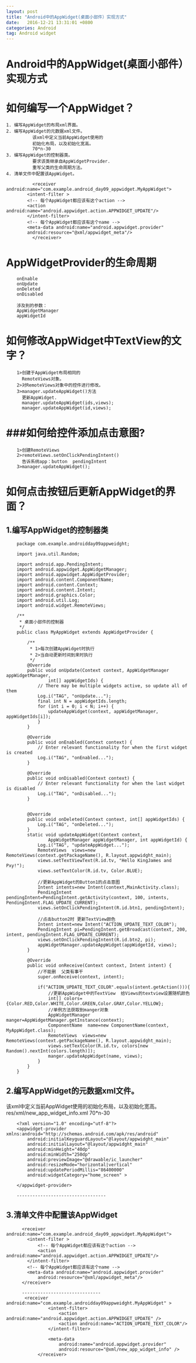 ```yaml
---
layout: post
title: "Android中的AppWidget(桌面小部件）实现方式"
date:   2016-12-21 13:31:01 +0800
categories: Android
tag: Android widget
---		
```


Android中的AppWidget(桌面小部件）实现方式
==========================================
		
如何编写一个AppWidget？
==========================================
	1. 编写AppWidget的布局xml界面。
	2. 编写AppWidget的元数据xml文件。
	 		  该xml中定义当前AppWidget使用的
	 		  初始化布局，以及初始化宽高。
			  70*n-30
	3. 编写AppWidget的控制器类。
	 		  要求该类继承自AppWidgetProvider.
	 		  重写父类的生命周期方法。
	4. 清单文件中配置该AppWidget。

			  <receiver android:name="com.example.android_day09_appwidget.MyAppWidget">
			<intent-filter >
			<!-- 每个AppWidget都应该有这个action -->
			<action android:name="android.appwidget.action.APPWIDGET_UPDATE"/>
			</intent-filter>
			<!-- 每个AppWidget都应该有这个name -->
			<meta-data android:name="android.appwidget.provider"
			android:resource="@xml/appwidget_meta"/>
			  </receiver>
		
AppWidgetProvider的生命周期
==========================================
		onEnable
		onUpdate
		onDeleted
		onDisabled
		
		涉及到的参数：
		AppWidgetManager
		appWidgetId
		
如何修改AppWidget中TextView的文字？
==========================================
		1>创建于AppWidget布局相同的
		  RemoteViews对象。
		2>对RemoteViews对象中的控件进行修改。
		3>manager.updateAppWidget()方法
		  更新AppWidget.
		  manager.updateAppWidget(ids,views);
		  manager.updateAppWidget(id,views);
		  
###如何给控件添加点击意图?
==========================================
		1>创建RemoteViews
		2>remoteViews.setOnClickPendingIntent()
		  告诉系统app：button  pendingIntent
		3>manager.updateAppWidget();
		
如何点击按钮后更新AppWidget的界面？
==========================================
		
1.编写AppWidget的控制器类
---------------------------------------------------------
		package com.example.androidday09appweidght;
		
		import java.util.Random;
		
		import android.app.PendingIntent;
		import android.appwidget.AppWidgetManager;
		import android.appwidget.AppWidgetProvider;
		import android.content.ComponentName;
		import android.content.Context;
		import android.content.Intent;
		import android.graphics.Color;
		import android.util.Log;
		import android.widget.RemoteViews;
		
		/**
		 * 桌面小部件的控制器
		 */
		public class MyAppWidget extends AppWidgetProvider {
		
			/**
			 * 1>每次创建AppWidget时执行
			 * 2>当自动更新时间到来时执行
			 */
			@Override
			public void onUpdate(Context context, AppWidgetManager appWidgetManager,
					int[] appWidgetIds) {
				// There may be multiple widgets active, so update all of them
				Log.i("TAG", "onUpdate...");
				final int N = appWidgetIds.length;
				for (int i = 0; i < N; i++) {
					updateAppWidget(context, appWidgetManager, appWidgetIds[i]);
				}
			}
		
			@Override
			public void onEnabled(Context context) {
				// Enter relevant functionality for when the first widget is created
				Log.i("TAG", "onEnabled...");
			}
		
			@Override
			public void onDisabled(Context context) {
				// Enter relevant functionality for when the last widget is disabled
				Log.i("TAG", "onDisabled...");
			}
		
		
			@Override
			public void onDeleted(Context context, int[] appWidgetIds) {
				Log.i("TAG", "onDeleted...");
			}
			static void updateAppWidget(Context context,
					AppWidgetManager appWidgetManager, int appWidgetId) {
				Log.i("TAG", "updateAppWidget...");
				RemoteViews  views=new RemoteViews(context.getPackageName(), R.layout.appwidght_main);
				views.setTextViewText(R.id.tv, "Hello KingJames and Pxy!");
				views.setTextColor(R.id.tv, Color.BLUE);
		
				//更新AppWidget的Button1的点击意图
				Intent intents=new Intent(context,MainActivity.class);
				PendingIntent pendingIntent=PendingIntent.getActivity(context, 100, intents, PendingIntent.FLAG_UPDATE_CURRENT);
				views.setOnClickPendingIntent(R.id.btn1, pendingIntent);
		
				//点击button2时 更新TextView颜色
				Intent intent=new Intent("ACTION_UPDATE_TEXT_COLOR");
				PendingIntent pi=PendingIntent.getBroadcast(context, 200, intent, pendingIntent.FLAG_UPDATE_CURRENT);
				views.setOnClickPendingIntent(R.id.btn2, pi);
				appWidgetManager.updateAppWidget(appWidgetId, views);
			}
		
			@Override
			public void onReceive(Context context, Intent intent) {
				//不能删  父类有事干
				super.onReceive(context, intent);
				
				if("ACTION_UPDATE_TEXT_COLOR".equals(intent.getAction())){
					//更新AppWidget中的TextView  给Views的textview设置随机颜色
					int[] colors={Color.RED,Color.WHITE,Color.GREEN,Color.GRAY,Color.YELLOW};
					//单例方法获取到manger对象
					AppWidgetManager  manger=AppWidgetManager.getInstance(context);
					ComponentName  name=new ComponentName(context, MyAppWidget.class);
					RemoteViews  views=new RemoteViews(context.getPackageName(), R.layout.appwidght_main);
					views.setTextColor(R.id.tv, colors[new Random().nextInt(colors.length)]);
					manger.updateAppWidget(name, views);
				}
			}
		}
		

2.编写AppWidget的元数据xml文件。
----------------------------------------------
  该xml中定义当前AppWidget使用的初始化布局，以及初始化宽高。           res/xml/new_app_widget_info.xml  70*n-30

		<?xml version="1.0" encoding="utf-8"?>
		<appwidget-provider xmlns:android="http://schemas.android.com/apk/res/android"
		    android:initialKeyguardLayout="@layout/appwidght_main"
		    android:initialLayout="@layout/appwidght_main"
		    android:minHeight="40dp"
		    android:minWidth="250dp"
		    android:previewImage="@drawable/ic_launcher"
		    android:resizeMode="horizontal|vertical"
		    android:updatePeriodMillis="86400000"
		    android:widgetCategory="home_screen" >
		
		</appwidget-provider>
		
		----------------------------------
3.清单文件中配置该AppWidget
----------------------------------------------
		  <receiver android:name="com.example.android_day09_appwidget.MyAppWidget">
		    <intent-filter >
		        <!-- 每个AppWidget都应该有这个action -->
		        <action android:name="android.appwidget.action.APPWIDGET_UPDATE"/>
		    </intent-filter>
		    <!-- 每个AppWidget都应该有这个name -->
		    <meta-data android:name="android.appwidget.provider"
		        android:resource="@xml/appwidget_meta"/>
		  </receiver>
		  
		  ------------------------------
		   <receiver android:name="com.example.androidday09appweidght.MyAppWidget" >
		            <intent-filter>
		                <action android:name="android.appwidget.action.APPWIDGET_UPDATE" />
		                <action android:name="ACTION_UPDATE_TEXT_COLOR"/>
		            </intent-filter>
		
		            <meta-data
		                android:name="android.appwidget.provider"
		                android:resource="@xml/new_app_widget_info" />
		        </receiver>